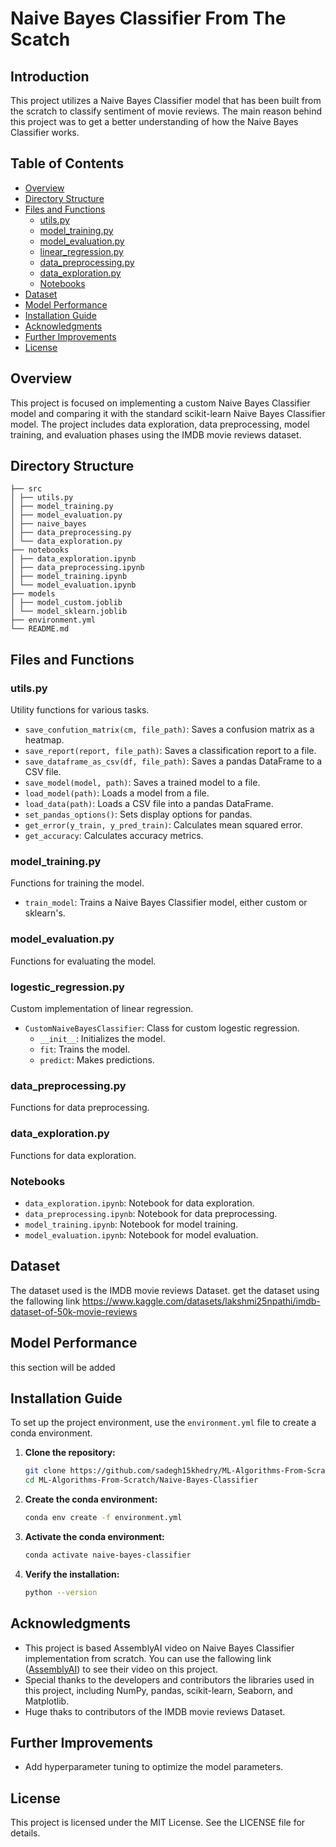 # Naive Bayes Classifier From The Scatch


## Introduction

This project utilizes a Naive Bayes Classifier model that has been built from the scratch to classify sentiment of movie reviews. The main reason behind this project was to get a better understanding of how the Naive Bayes Classifier works.

## Table of Contents

- [Overview](#overview)
- [Directory Structure](#directory-structure)
- [Files and Functions](#files-and-functions)
  - [utils.py](#utilspy)
  - [model_training.py](#model_trainingpy)
  - [model_evaluation.py](#model_evaluationpy)
  - [linear_regression.py](#linear_regressionpy)
  - [data_preprocessing.py](#data_preprocessingpy)
  - [data_exploration.py](#data_explorationpy)
  - [Notebooks](#notebooks)
- [Dataset](#dataset)
- [Model Performance](#model-performance)
- [Installation Guide](#installation-guide)
- [Acknowledgments](#acknowledgments)
- [Further Improvements](#further-improvements)
- [License](#license)

## Overview

This project is focused on implementing a custom Naive Bayes Classifier model and comparing it with the standard scikit-learn Naive Bayes Classifier model. The project includes data exploration, data preprocessing, model training, and evaluation phases using the IMDB movie reviews dataset.

## Directory Structure
```
├── src
│ ├── utils.py
│ ├── model_training.py
│ ├── model_evaluation.py
│ ├── naive_bayes
│ ├── data_preprocessing.py
│ └── data_exploration.py
├── notebooks
│ ├── data_exploration.ipynb
│ ├── data_preprocessing.ipynb
│ ├── model_training.ipynb
│ └── model_evaluation.ipynb
├── models
│ ├── model_custom.joblib
│ └── model_sklearn.joblib
├── environment.yml
└── README.md
```
## Files and Functions

### utils.py

Utility functions for various tasks.

- `save_confution_matrix(cm, file_path)`: Saves a confusion matrix as a heatmap.
- `save_report(report, file_path)`: Saves a classification report to a file.
- `save_dataframe_as_csv(df, file_path)`: Saves a pandas DataFrame to a CSV file.
- `save_model(model, path)`: Saves a trained model to a file.
- `load_model(path)`: Loads a model from a file.
- `load_data(path)`: Loads a CSV file into a pandas DataFrame.
- `set_pandas_options()`: Sets display options for pandas.
- `get_error(y_train, y_pred_train)`: Calculates mean squared error.
-  `get_accuracy`: Calculates accuracy metrics.

### model_training.py

Functions for training the model.

- `train_model`: Trains a Naive Bayes Classifier model, either custom or sklearn's.

### model_evaluation.py

Functions for evaluating the model.



### logestic_regression.py

Custom implementation of linear regression.

- `CustomNaiveBayesClassifier`: Class for custom logestic regression.
  - `__init__`: Initializes the model.
  - `fit`: Trains the model.
  - `predict`: Makes predictions.
    

### data_preprocessing.py

Functions for data preprocessing.



### data_exploration.py

Functions for data exploration.


### Notebooks

- `data_exploration.ipynb`: Notebook for data exploration.
- `data_preprocessing.ipynb`: Notebook for data preprocessing.
- `model_training.ipynb`: Notebook for model training.
- `model_evaluation.ipynb`: Notebook for model evaluation.

## Dataset

The dataset used is the IMDB movie reviews Dataset. get the dataset using the fallowing link https://www.kaggle.com/datasets/lakshmi25npathi/imdb-dataset-of-50k-movie-reviews

## Model Performance

this section will be added

## Installation Guide

To set up the project environment, use the `environment.yml` file to create a conda environment.

1. **Clone the repository:**

    ```bash
    git clone https://github.com/sadegh15khedry/ML-Algorithms-From-Scratch.git
    cd ML-Algorithms-From-Scratch/Naive-Bayes-Classifier
    ```

2. **Create the conda environment:**

    ```bash
    conda env create -f environment.yml
    ```

3. **Activate the conda environment:**

    ```bash
    conda activate naive-bayes-classifier
    ```

4. **Verify the installation:**

    ```bash
    python --version
    ```


## Acknowledgments

- This project is based AssemblyAI video on Naive Bayes Classifier implementation from scratch. You can use the fallowing link ([AssemblyAI](https://www.youtube.com/watch?v=TLInuAorxqE&list=PLcWfeUsAys2k_xub3mHks85sBHZvg24Jd&index=8)) to see their video on this project. 
- Special thanks to the developers and contributors the libraries used in this project, including NumPy, pandas, scikit-learn, Seaborn, and Matplotlib.
- Huge thaks to contributors of the IMDB movie reviews Dataset.

## Further Improvements

- Add hyperparameter tuning to optimize the model parameters.


  
## License
This project is licensed under the MIT License. See the LICENSE file for details.


